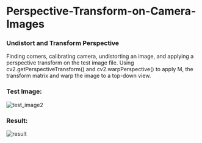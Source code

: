 # Perspective-Transform-on-Camera-Images

### Undistort and Transform Perspective

Finding corners, calibrating camera, undistorting an image, and applying a perspective transform on the test image file. Using cv2.getPerspectiveTransform() and cv2.warpPerspective() to apply M, the transform matrix and warp the image to a top-down view.

### Test Image:

![test_image2](https://user-images.githubusercontent.com/34116562/49017274-78515600-f1ae-11e8-81a7-4e37781b156a.png)

### Result:

![result](https://user-images.githubusercontent.com/34116562/49017279-79828300-f1ae-11e8-88f1-b6a09187aa12.png)
